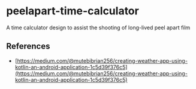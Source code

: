 # peelapart-time-calculator
A time calculator design to assist the shooting of long-lived peel apart film

## References
- [https://medium.com/@mutebibrian256/creating-weather-app-using-kotlin-an-android-application-1c5d39f376c5](https://medium.com/@mutebibrian256/creating-weather-app-using-kotlin-an-android-application-1c5d39f376c5)
